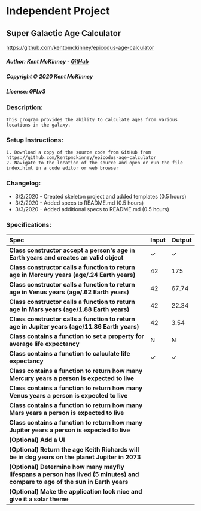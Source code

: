 # Independent Project
## Super Galactic Age Calculator
https://github.com/kentpmckinney/epicodus-age-calculator

##### Author: Kent McKinney - [GitHub](https://github.com/kentpmckinney)
##### Copyright &copy; 2020 Kent McKinney
##### License: GPLv3
### Description:

``This program provides the ability to calculate ages from various locations in the galaxy.``

### Setup Instructions:
    1. Download a copy of the source code from GitHub from https://github.com/kentpmckinney/epicodus-age-calculator
    2. Navigate to the location of the source and open or run the file index.html in a code editor or web browser

### Changelog:
* 3/2/2020 - Created skeleton project and added templates (0.5 hours)
* 3/2/2020 - Added specs to README.md (0.5 hours)
* 3/3/2020 - Added additional specs to README.md (0.5 hours)


### Specifications:

| Spec | Input | Output |
| :------------- | :------------- | :------------- |
| **Class constructor accept a person's age in Earth years and creates an valid object** | ✓ | ✓ |
| **Class constructor calls a function to return age in Mercury years (age/.24 Earth years)** | 42 | 175 |
| **Class constructor calls a function to return age in Venus years (age/.62 Earth years)** | 42 | 67.74 |
| **Class constructor calls a function to return age in Mars years (age/1.88 Earth years)** | 42 | 22.34 |
| **Class constructor calls a function to return age in Jupiter years (age/11.86 Earth years)** | 42 | 3.54 |
| **Class contains a function to set a property for average life expectancy** | N | N |
| **Class contains a function to calculate life expectancy** | ✓ | ✓ |
| **Class contains a function to return how many Mercury years a person is expected to live** |  |  |
| **Class contains a function to return how many Venus years a person is expected to live** |  |  |
| **Class contains a function to return how many Mars years a person is expected to live** |  |  |
| **Class contains a function to return how many Jupiter years a person is expected to live** |  |  |
| **(Optional) Add a UI** |  |  |
| **(Optional) Return the age Keith Richards will be in dog years on the planet Jupiter in 2073** |  |  |
| **(Optional) Determine how many mayfly lifespans a person has lived (5 minutes) and compare to age of the sun in Earth years** |  |  |
| **(Optional) Make the application look nice and give it a solar theme** |  |  |